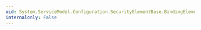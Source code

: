```yaml
---
uid: System.ServiceModel.Configuration.SecurityElementBase.BindingElementType
internalonly: False
---
```

